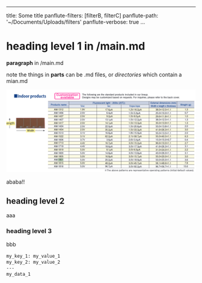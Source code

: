 
---
title: Some title
panflute-filters: [filterB, filterC]
panflute-path: '~/Documents/Uploads/filters'
panflute-verbose: true
...

# heading level 1 in /main.md

**paragraph** in /main.md

note the things in **parts** can be .md files, or *directories* which contain a mian.md

![alt text](./panasonic_amorton_indoor_list.png)

ababa!!

## heading level 2
aaa

### heading level 3
bbb

~~~ parts
my_key_1: my_value_1
my_key_2: my_value_2
---
my_data_1
~~~


<!-- 
~~~ parts
quote: Simplicity is the ultimate sophistication.
who: Leonardo da Vinci
---
a_intro
b_aaa
c_dee
d_doo
~~~
 -->
